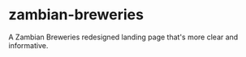 # zambian-breweries

A Zambian Breweries redesigned landing page that's more clear and informative.
